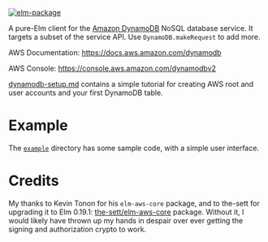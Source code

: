 [![elm-package](https://img.shields.io/badge/elm-2.1.0-blue.svg)](http://package.elm-lang.org/packages/billstclair/elm-dynamodb/latest)

A pure-Elm client for the [Amazon DynamoDB](https://aws.amazon.com/dynamodb/) NoSQL database service. It targets a subset of the service API. Use `DynamoDB.makeRequest` to add more.

AWS Documentation: https://docs.aws.amazon.com/dynamodb

AWS Console: https://console.aws.amazon.com/dynamodbv2

[dynamodb-setup.md](https://github.com/billstclair/elm-dynamodb/blob/main/dynamodb-setup.md) contains a simple tutorial for creating AWS root and user accounts and your first DynamoDB table.

# Example

The [`example`](https://github.com/billstclair/elm-dynamodb/tree/master/example) directory has some sample code, with a simple user interface.

# Credits

My thanks to Kevin Tonon for his `elm-aws-core` package, and to the-sett for upgrading it to Elm 0.19.1: [the-sett/elm-aws-core](http://package.elm-lang.org/packages/the-sett/elm-aws-core/latest) package. Without it, I would likely have thrown up my hands in despair over ever getting the signing and authorization crypto to work.
